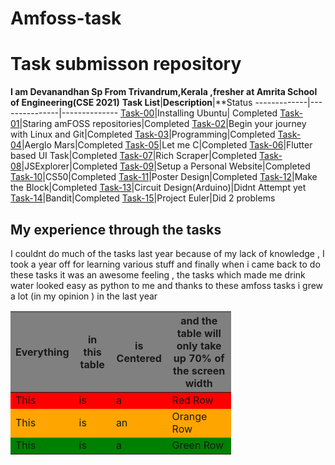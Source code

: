 # Amfoss-task
# Task submisson  repository 
**I am Devanandhan Sp From Trivandrum,Kerala ,fresher at Amrita School of Engineering(CSE 2021)**
**Task List**|**Description**|**Status
-------------|---------------|--------------
[Task-00](https://github.com/devan021/amfoss-tasks/tree/master/task-00)|Installing Ubuntu| Completed
[Task-01](https://github.com/devan021/amfoss-task/tree/master/task-00)|Staring amFOSS repositories|Completed
[Task-02](https://github.com/devan021/amfoss-tasks/tree/master/task-02)|Begin your journey with Linux and Git|Completed
[Task-03](https://github.com/devan021/amfoss-tasks/tree/master/task-03)|Programming|Completed
[Task-04](https://github.com/devan021/amfoss-tasks/tree/master/task-04)|Aerglo Mars|Completed
[Task-05](https://github.com/devan021/amfoss-tasks/tree/master/task-05)|Let me C|Completed
[Task-06](https://github.com/devan021/amfoss-tasks/tree/master/task-06)|Flutter based UI Task|Completed
[Task-07](https://github.com/devan021/amfoss-tasks/tree/master/task-07)|Rich Scraper|Completed
[Task-08](https://github.com/devan021/amfoss-tasks/tree/master/task-08)|JSExplorer|Completed
[Task-09](https://github.com/devan021/amfoss-tasks/tree/master/task-09)|Setup a Personal Website|Completed
[Task-10](https://github.com/devan021/amfoss-tasks/tree/master/task-10)|CS50|Completed
[Task-11](https://github.com/devan021/amfoss-tasks/tree/master/task-11)|Poster Design|Completed
[Task-12](https://github.com/devan021/amfoss-tasks/tree/master/task-12)|Make the Block|Completed
[Task-13](https://github.com/devan021/amfoss-tasks/tree/master/task-13)|Circuit Design(Arduino)|Didnt Attempt yet
[Task-14](https://github.com/devan021/amfoss-tasks/tree/master/task-14)|Bandit|Completed
[Task-15](https://github.com/devan021/amfoss-tasks/tree/master/task-15)|Project Euler|Did 2 problems
## My experience through the tasks
  I couldnt do much of the tasks last year because of my lack of knowledge , I took a year off for learning various stuff and finally when 
  i came back to do these tasks it was an awesome feeling , the tasks which made me drink water looked easy as python to me and thanks to these amfoss       tasks i grew a lot (in my opinion ) in the last year

<style>
    .heatMap {
        width: 70%;
        text-align: center;
    }
    .heatMap th {
        background: grey;
        word-wrap: break-word;
        text-align: center;
    }
    .heatMap tr:nth-child(1) { background: red; }
    .heatMap tr:nth-child(2) { background: orange; }
    .heatMap tr:nth-child(3) { background: green; }
</style>

<div class="heatMap">

| Everything | in this table | is Centered | and the table will only take up 70% of the screen width | 
| -- | -- | -- | -- |
| This | is | a | Red Row |
| This | is | an | Orange Row |
| This | is | a | Green Row |
